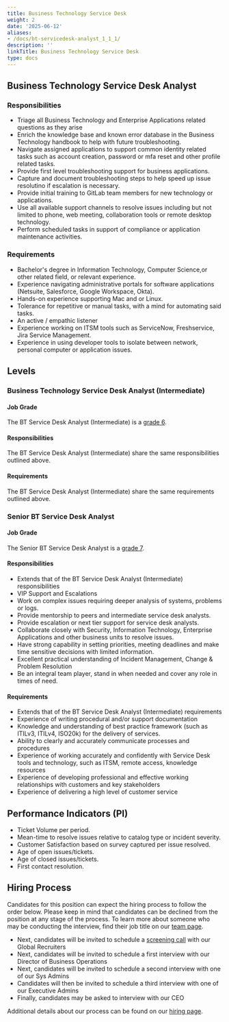 ```yaml
---
title: Business Technology Service Desk
weight: 2
date: '2025-06-12'
aliases:
- /docs/bt-servicedesk-analyst_1_1_1/
description: ''
linkTitle: Business Technology Service Desk
type: docs
---
```


## Business Technology Service Desk Analyst

### Responsibilities

- Triage all Business Technology and Enterprise Applications related questions as they arise
- Enrich the knowledge base and known error database in the Business Technology handbook to help with future troubleshooting.
- Navigate assigned applications to support common identity related tasks such as account creation, password or mfa reset and other profile related tasks.
- Provide first level troubleshooting support for business applications.
- Capture and document troubleshooting steps to help speed up issue resolutino if escalation is necessary.
- Provide initial training to GitLab team members for new technology or applications.
- Use all available support channels to resolve issues including but not limited to phone, web meeting, collaboration tools or remote desktop technology.
- Perform scheduled tasks in support of compliance or application maintenance activities.

### Requirements

- Bachelor's degree in Information Technology, Computer Science,or other related field, or relevant experience.
- Experience navigating administrative portals for software applications (Netsuite, Salesforce, Google Workspace, Okta).
- Hands-on experience supporting Mac and or Linux.
- Tolerance for repetitive or manual tasks, with a mind for automating said tasks.
- An active / empathic listener
- Experience working on ITSM tools such as ServiceNow, Freshservice, Jira Service Management.
- Experience in using developer tools to isolate between network, personal computer or application issues.

## Levels

### Business Technology Service Desk Analyst (Intermediate)

#### Job Grade

The BT Service Desk Analyst (Intermediate) is a [grade 6](/handbook/total-rewards/compensation/compensation-calculator/#gitlab-job-grades).

#### Responsibilities

The BT Service Desk Analyst (Intermediate) share the same responsibilities outlined above.

#### Requirements

The BT Service Desk Analyst (Intermediate) share the same requirements outlined above.

### Senior BT Service Desk Analyst

#### Job Grade

The Senior BT Service Desk Analyst is a [grade 7](/handbook/total-rewards/compensation/compensation-calculator/#gitlab-job-grades).

#### Responsibilities

- Extends that of the BT Service Desk Analyst (Intermediate) responsibilities
- VIP Support and Escalations
- Work on complex issues requiring deeper analysis of systems, problems or logs.
- Provide mentorship to peers and intermediate service desk analysts.
- Provide escalation or next tier support for service desk analysts.
- Collaborate closely with Security, Information Technology, Enterprise Applications and other business units to resolve issues.
- Have strong capability in setting priorities, meeting deadlines and make time sensitive decisions with limited information.
- Excellent practical understanding of Incident Management, Change &  Problem Resolution
- Be an integral team player, stand in when needed and cover any role in times of need.

#### Requirements

- Extends that of the BT Service Desk Analyst (Intermediate) requirements
- Experience of writing procedural and/or support documentation
- Knowledge and understanding of best practice framework (such as ITILv3, ITILv4, ISO20k) for the delivery of services.
- Ability to clearly and accurately communicate processes and procedures
- Experience of working accurately and confidently with Service Desk tools and technology, such as ITSM, remote access, knowledge resources
- Experience of developing professional and effective working relationships with customers and key stakeholders
- Experience of delivering a high level of customer service

## Performance Indicators (PI)

- Ticket Volume per period.
- Mean-time to resolve issues relative to catalog type or incident severity.
- Customer Satisfaction based on survey captured per issue resolved.
- Age of open issues/tickets.
- Age of closed issues/tickets.
- First contact resolution.

## Hiring Process

Candidates for this position can expect the hiring process to follow the order below. Please keep in mind that candidates can be declined from the position at any stage of the process. To learn more about someone who may be conducting the interview, find their job title on our [team page](/handbook/company/team/).

- Next, candidates will be invited to schedule a [screening call](/handbook/hiring/#screening-call) with our Global Recruiters
- Next, candidates will be invited to schedule a first interview with our Director of Business Operations
- Next, candidates will be invited to schedule a second interview with one of our Sys Admins
- Candidates will then be invited to schedule a third interview with one of our Executive Admins
- Finally, candidates may be asked to interview with our CEO

Additional details about our process can be found on our [hiring page](/handbook/hiring/).

